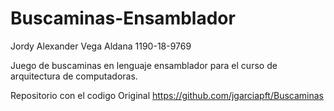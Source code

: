 # Buscaminas-Ensamblador

Jordy Alexander Vega Aldana 1190-18-9769

Juego de buscaminas en lenguaje ensamblador para el curso de arquitectura de computadoras. 

Repositorio con el codigo Original
https://github.com/jgarciapft/Buscaminas
